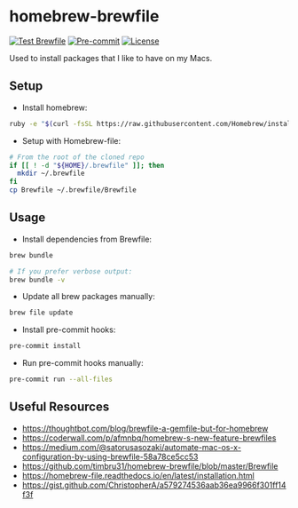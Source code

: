 # homebrew-brewfile

[![Test Brewfile](https://github.com/l50/homebrew-brewfile/actions/workflows/test.yml/badge.svg)](https://github.com/l50/homebrew-brewfile/actions/workflows/test.yml)
[![Pre-commit](https://github.com/l50/homebrew-brewfile/actions/workflows/pre-commit.yml/badge.svg)](https://github.com/l50/homebrew-brewfile/actions/workflows/pre-commit.yml)
[![License](https://img.shields.io/github/license/l50/homebrew-brewfile?label=License&style=flat&color=blue&logo=github)](https://github.com/l50/homebrew-brewfile/blob/main/LICENSE)

Used to install packages that I like to have on my Macs.

## Setup

- Install homebrew:

```bash
ruby -e "$(curl -fsSL https://raw.githubusercontent.com/Homebrew/install/master/install)"
```

- Setup with Homebrew-file:

```bash
# From the root of the cloned repo
if [[ ! -d "${HOME}/.brewfile" ]]; then
  mkdir ~/.brewfile
fi
cp Brewfile ~/.brewfile/Brewfile
```

## Usage

- Install dependencies from Brewfile:

```bash
brew bundle

# If you prefer verbose output:
brew bundle -v
```

- Update all brew packages manually:

```bash
brew file update
```

- Install pre-commit hooks:

```bash
pre-commit install
```

- Run pre-commit hooks manually:

```bash
pre-commit run --all-files
```

## Useful Resources

- <https://thoughtbot.com/blog/brewfile-a-gemfile-but-for-homebrew>
- <https://coderwall.com/p/afmnbq/homebrew-s-new-feature-brewfiles>
- <https://medium.com/@satorusasozaki/automate-mac-os-x-configuration-by-using-brewfile-58a78ce5cc53>
- <https://github.com/timbru31/homebrew-brewfile/blob/master/Brewfile>
- <https://homebrew-file.readthedocs.io/en/latest/installation.html>
- <https://gist.github.com/ChristopherA/a579274536aab36ea9966f301ff14f3f>
